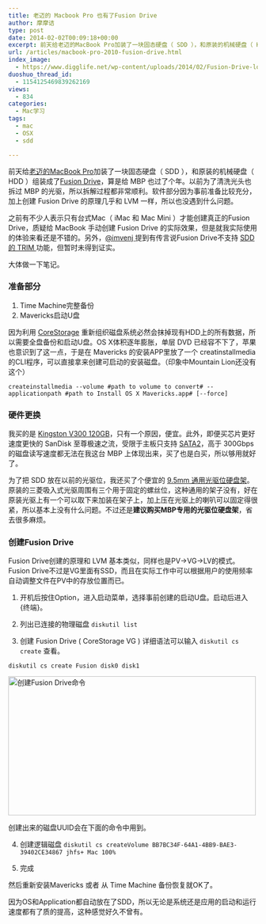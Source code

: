```yaml
---
title: 老迈的 Macbook Pro 也有了Fusion Drive
author: 摩摩诘
type: post
date: 2014-02-02T00:09:18+00:00
excerpt: 前天给老迈的MacBook Pro加装了一块固态硬盘（ SDD ），和原装的机械硬盘（ HDD ）组装成了Fusion Drive，算是给 MBP 也过了个年。因为以前也拆过 MBP 的光驱，所以拆解过程都非常顺利。软件部分因为事前准备比较充分，加上创建 Fusion Drive 的原理几乎和 LVM 一样，所以也没遇到什么问题。
url: /articles/macbook-pro-2010-fusion-drive.html
index_image:
  - https://www.digglife.net/wp-content/uploads/2014/02/Fusion-Drive-logo-Apple.jpg
duoshuo_thread_id:
  - 1154125469839262169
views:
  - 834
categories:
  - Mac学习
tags:
  - mac
  - OSX
  - sdd

---
```

前天给[老迈的MacBook Pro][1]加装了一块固态硬盘（ SDD ），和原装的机械硬盘（ HDD ）组装成了<a title="Fusion Drive" href="http://zh.wikipedia.org/wiki/Fusion_Drive" target="_blank">Fusion Drive</a>，算是给 MBP 也过了个年。以前为了清洗光头也拆过 MBP 的光驱，所以拆解过程都非常顺利。软件部分因为事前准备比较充分，加上创建 Fusion Drive 的原理几乎和 LVM 一样，所以也没遇到什么问题。

之前有不少人表示只有台式Mac（ iMac 和 Mac Mini ）才能创建真正的Fusion Drive，质疑给 MacBook 手动创建 Fusion Drive 的实际效果，但是就我实际使用的体验来看还是不错的。另外，<a title="imvenj facebook" href="https://www.facebook.com/im.venj" target="_blank">@imvenj </a>提到有传言说Fusion Drive不支持 <a title="Trim command " href="http://en.wikipedia.org/wiki/TRIM_%28SSD_command%29" target="_blank">SDD 的 TRIM </a>功能，但暂时未得到证实。

大体做一下笔记。

### 准备部分

  1. Time Machine完整备份
  2. Mavericks启动U盘

因为利用 <a title="Mac OS X Lion Adds CoreStorage, a Volume Manager" href="http://blog.fosketts.net/2011/08/04/mac-osx-lion-corestorage-volume-manager/" target="_blank">CoreStorage</a> 重新组织磁盘系统必然会抹掉现有HDD上的所有数据，所以需要全盘备份和启动U盘。OS X体积逐年膨胀，单层 DVD 已经容不下了，苹果也意识到了这一点，于是在 Mavericks 的安装APP里放了一个 creatinstallmedia 的CLI程序，可以直接拿来创建可启动的安装磁盘。（印象中Mountain Lion还没有这个）

`createinstallmedia --volume #path to volume to convert# --applicationpath #path to Install OS X Mavericks.app# [--force]`

### 硬件更换

我买的是 <a title="Kingston SDD V300 120GB" href="http://click.union.jd.com/JdClick/?unionId=1888&t=4&to=http://www.jd.com/product/779351.html" target="_blank">Kingston V300 120GB</a>，只有一个原因，便宜。此外，即便买芯片更好速度更快的 SanDisk 至尊极速之流，受限于主板只支持 <a title="SATA revision 2.0 - 3 Gbit/s - 300 MB/s" href="http://en.wikipedia.org/wiki/Serial_ATA#SATA_revision_2.0_-_3_Gbit.2Fs_-_300_MB.2Fs" target="_blank">SATA2</a>，高于 300Gbps 的磁盘读写速度都无法在我这台 MBP 上体现出来，买了也是白买，所以够用就好了。

为了把 SDD 放在以前的光驱位，我还买了个便宜的 <a title="笔记本光驱位硬盘托架（9.5mm通用型）" href="http://click.union.jd.com/JdClick/?unionId=1888&t=4&to=http://www.jd.com/product/620931.html" target="_blank">9.5mm 通用光驱位硬盘架</a>。原装的三菱吸入式光驱周围有三个用于固定的螺丝位，这种通用的架子没有，好在原装光驱上有一个可以取下来加装在架子上，加上压在光驱上的喇叭可以固定得很紧，所以基本上没有什么问题。不过还是**建议购买MBP专用的光驱位硬盘架**，省去很多麻烦。

### 创建Fusion Drive

Fusion Drive创建的原理和 LVM 基本类似，同样也是PV->VG->LV的模式。Fusion Drive不过是VG里面有SSD，而且在实际工作中可以根据用户的使用频率自动调整文件在PV中的存放位置而已。

  1. 开机后按住Option，进入启动菜单，选择事前创建的启动U盘。启动后进入{终端}。
  2. 列出已连接的物理磁盘
`diskutil list`

  3. 创建 Fusion Drive ( CoreStorage VG )
详细语法可以输入 `diskutil cs create` 查看。

`diskutil cs create Fusion disk0 disk1`

<img src="https://www.digglife.net/wp-content/uploads/2014/02/osx-create-fusion-drive.jpg" alt="创建Fusion Drive命令" width="500" height="281" class="alignnone size-full wp-image-3741" />

创建出来的磁盘UUID会在下面的命令中用到。

  4. 创建逻辑磁盘
`diskutil cs createVolume BB7BC34F-64A1-4BB9-BAE3-39402CE34867 jhfs+ Mac 100%`

  5. 完成

然后重新安装Mavericks 或者 从 Time Machine 备份恢复就OK了。

因为OS和Application都自动放在了SDD，所以无论是系统还是应用的启动和运行速度都有了质的提高，这种感觉好久不曾有。

 [1]: https://www.digglife.net/devices "Macbook Pro MId 2010 "
